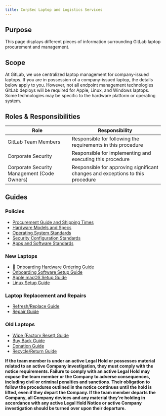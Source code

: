 ```yaml
---
title: CorpSec Laptop and Logistics Services
---
```


## Purpose

This page displays different pieces of information surrounding GitLab laptop procurement and management.

## Scope

At GitLab, we use centralized laptop management for company-issued laptops. If you are in possession of a company-issued laptop, the details below apply to you. However, not all endpoint management technologies GitLab deploys will be required for Apple, Linux, and Windows laptops. Some technologies may be specific to the hardware platform or operating system.

## Roles & Responsibilities

| Role                                        | Responsibility                                                                 |
|---------------------------------------------|--------------------------------------------------------------------------------|
| GitLab Team Members                         | Responsible for following the requirements in this procedure                   |
| Corporate Security                          | Responsible for implementing and executing this procedure                      |
| Corporate Security Management (Code Owners) | Responsible for approving significant changes and exceptions to this procedure |

## Guides

### Policies

- [Procurement Guide and Shipping Times](/handbook/security/corporate/services/laptops/procurement)
- [Hardware Models and Specs](/handbook/security/corporate/services/laptops/hardware)
- [Operating System Standards](/handbook/security/corporate/services/laptops/os)
- [Security Configuration Standards](/handbook/security/corporate/services/laptops/security)
- [Apps and Software Standards](/handbook/security/corporate/services/laptops/software)

### New Laptops

- 👀 [Onboarding Hardware Ordering Guide](/handbook/security/corporate/services/laptops/onboarding)
- [Onboarding Software Setup Guide](/handbook/security/guides/onboarding)
- [Apple macOS Setup Guide](/handbook/security/corporate/systems/macos/guides/setup)
- [Linux Setup Guide](/handbook/security/corporate/systems/linux)

### Laptop Replacement and Repairs

- [Refresh/Replace Guide](/handbook/security/corporate/services/laptops/refresh)
- [Repair Guide](/handbook/security/corporate/services/laptops/)

### Old Laptops

- [Wipe (Factory Reset) Guide](/handbook/security/corporate/services/laptops/wipe)
- [Buy Back Guide](/handbook/security/corporate/services/laptops/buy-back)
- [Donation Guide](/handbook/security/corporate/services/laptops/donation)
- [Recycle/Return Guide](/handbook/security/corporate/services/laptops/recycle)

**If the team member is under an active Legal Hold or possesses material related to an active Company investigation, they must comply with the notice requirements. Failure to comply with an active Legal Hold may expose the team member or the Company to adverse consequences, including civil or criminal penalties and sanctions. Their obligation to follow the procedures outlined in the notice continues until the hold is lifted, even if they depart the Company. If the team member departs the Company, all Company devices and any material they're holding in accordance with any active Legal Hold Notice or active Company investigation should be turned over upon their departure.**
